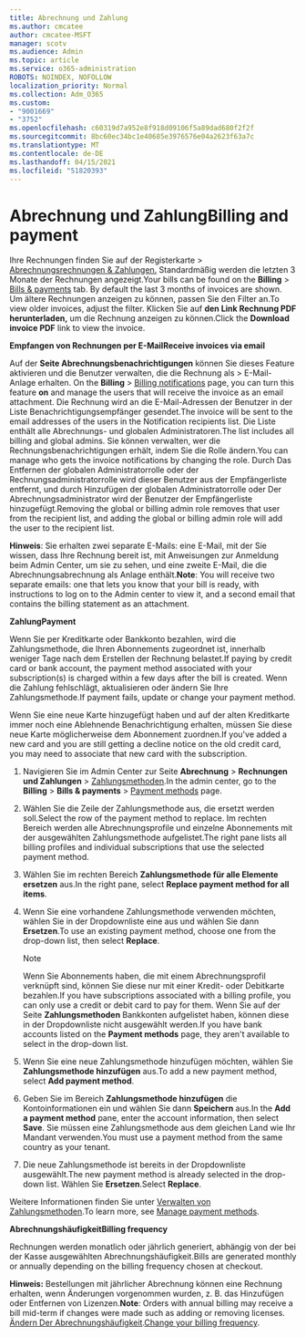 ```yaml
---
title: Abrechnung und Zahlung
ms.author: cmcatee
author: cmcatee-MSFT
manager: scotv
ms.audience: Admin
ms.topic: article
ms.service: o365-administration
ROBOTS: NOINDEX, NOFOLLOW
localization_priority: Normal
ms.collection: Adm_O365
ms.custom:
- "9001669"
- "3752"
ms.openlocfilehash: c60319d7a952e8f918d09106f5a89dad680f2f2f
ms.sourcegitcommit: 8bc60ec34bc1e40685e3976576e04a2623f63a7c
ms.translationtype: MT
ms.contentlocale: de-DE
ms.lasthandoff: 04/15/2021
ms.locfileid: "51820393"
---
```

# <a name="billing-and-payment"></a><span data-ttu-id="89bbc-102">Abrechnung und Zahlung</span><span class="sxs-lookup"><span data-stu-id="89bbc-102">Billing and payment</span></span>

<span data-ttu-id="89bbc-103">Ihre Rechnungen finden Sie auf der Registerkarte  >  [Abrechnungsrechnungen & Zahlungen.](https://go.microsoft.com/fwlink/p/?linkid=848039)  Standardmäßig werden die letzten 3 Monate der Rechnungen angezeigt.</span><span class="sxs-lookup"><span data-stu-id="89bbc-103">Your bills can be found on the **Billing** > [Bills & payments](https://go.microsoft.com/fwlink/p/?linkid=848039) tab.  By default the last 3 months of invoices are shown.</span></span>  <span data-ttu-id="89bbc-104">Um ältere Rechnungen anzeigen zu können, passen Sie den Filter an.</span><span class="sxs-lookup"><span data-stu-id="89bbc-104">To view older invoices, adjust the filter.</span></span>  <span data-ttu-id="89bbc-105">Klicken Sie auf **den Link Rechnung PDF herunterladen,** um die Rechnung anzeigen zu können.</span><span class="sxs-lookup"><span data-stu-id="89bbc-105">Click the **Download invoice PDF** link to view the invoice.</span></span>

<span data-ttu-id="89bbc-106">**Empfangen von Rechnungen per E-Mail**</span><span class="sxs-lookup"><span data-stu-id="89bbc-106">**Receive invoices via email**</span></span>

<span data-ttu-id="89bbc-107">Auf der **Seite Abrechnungsbenachrichtigungen** können Sie dieses Feature aktivieren und die Benutzer verwalten, die die Rechnung als  >  [](https://go.microsoft.com/fwlink/p/?linkid=853212) E-Mail-Anlage erhalten. </span><span class="sxs-lookup"><span data-stu-id="89bbc-107">On the **Billing** > [Billing notifications](https://go.microsoft.com/fwlink/p/?linkid=853212) page, you can turn this feature **on** and manage the users that will receive the invoice as an email attachment.</span></span> <span data-ttu-id="89bbc-108">Die Rechnung wird an die E-Mail-Adressen der Benutzer in der Liste Benachrichtigungsempfänger gesendet.</span><span class="sxs-lookup"><span data-stu-id="89bbc-108">The invoice will be sent to the email addresses of the users in the Notification recipients list.</span></span> <span data-ttu-id="89bbc-109">Die Liste enthält alle Abrechnungs- und globalen Administratoren.</span><span class="sxs-lookup"><span data-stu-id="89bbc-109">The list includes all billing and global admins.</span></span>  <span data-ttu-id="89bbc-110">Sie können verwalten, wer die Rechnungsbenachrichtigungen erhält, indem Sie die Rolle ändern.</span><span class="sxs-lookup"><span data-stu-id="89bbc-110">You can manage who gets the invoice notifications by changing the role.</span></span>  <span data-ttu-id="89bbc-111">Durch Das Entfernen der globalen Administratorrolle oder der Rechnungsadministratorrolle wird dieser Benutzer aus der Empfängerliste entfernt, und durch Hinzufügen der globalen Administratorrolle oder Der Abrechnungsadministrator wird der Benutzer der Empfängerliste hinzugefügt.</span><span class="sxs-lookup"><span data-stu-id="89bbc-111">Removing the global or billing admin role removes that user from the recipient list, and adding the global or billing admin role will add the user to the recipient list.</span></span>

<span data-ttu-id="89bbc-112">**Hinweis**: Sie erhalten zwei separate E-Mails: eine E-Mail, mit der Sie wissen, dass Ihre Rechnung bereit ist, mit Anweisungen zur Anmeldung beim Admin Center, um sie zu sehen, und eine zweite E-Mail, die die Abrechnungsabrechnung als Anlage enthält.</span><span class="sxs-lookup"><span data-stu-id="89bbc-112">**Note**: You will receive two separate emails: one that lets you know that your bill is ready, with instructions to log on to the Admin center to view it, and a second email that contains the billing statement as an attachment.</span></span>

<span data-ttu-id="89bbc-113">**Zahlung**</span><span class="sxs-lookup"><span data-stu-id="89bbc-113">**Payment**</span></span>

<span data-ttu-id="89bbc-114">Wenn Sie per Kreditkarte oder Bankkonto bezahlen, wird die Zahlungsmethode, die Ihren Abonnements zugeordnet ist, innerhalb weniger Tage nach dem Erstellen der Rechnung belastet.</span><span class="sxs-lookup"><span data-stu-id="89bbc-114">If paying by credit card or bank account, the payment method associated with your subscription(s) is charged within a few days after the bill is created.</span></span> <span data-ttu-id="89bbc-115">Wenn die Zahlung fehlschlägt, aktualisieren oder ändern Sie Ihre Zahlungsmethode.</span><span class="sxs-lookup"><span data-stu-id="89bbc-115">If payment fails, update or change your payment method.</span></span>

<span data-ttu-id="89bbc-116">Wenn Sie eine neue Karte hinzugefügt haben und auf der alten Kreditkarte immer noch eine Ablehnende Benachrichtigung erhalten, müssen Sie diese neue Karte möglicherweise dem Abonnement zuordnen.</span><span class="sxs-lookup"><span data-stu-id="89bbc-116">If you've added a new card and you are still getting a decline notice on the old credit card, you may need to associate that new card with the subscription.</span></span>

1. <span data-ttu-id="89bbc-117">Navigieren Sie im Admin Center zur Seite **Abrechnung** > **Rechnungen und Zahlungen** > [Zahlungsmethoden](https://go.microsoft.com/fwlink/p/?linkid=2018806).</span><span class="sxs-lookup"><span data-stu-id="89bbc-117">In the admin center, go to the **Billing** > **Bills & payments** > [Payment methods](https://go.microsoft.com/fwlink/p/?linkid=2018806) page.</span></span>

2. <span data-ttu-id="89bbc-118">Wählen Sie die Zeile der Zahlungsmethode aus, die ersetzt werden soll.</span><span class="sxs-lookup"><span data-stu-id="89bbc-118">Select the row of the payment method to replace.</span></span> <span data-ttu-id="89bbc-119">Im rechten Bereich werden alle Abrechnungsprofile und einzelne Abonnements mit der ausgewählten Zahlungsmethode aufgelistet.</span><span class="sxs-lookup"><span data-stu-id="89bbc-119">The right pane lists all billing profiles and individual subscriptions that use the selected payment method.</span></span>

3. <span data-ttu-id="89bbc-120">Wählen Sie im rechten Bereich **Zahlungsmethode für alle Elemente ersetzen** aus.</span><span class="sxs-lookup"><span data-stu-id="89bbc-120">In the right pane, select **Replace payment method for all items**.</span></span>

4. <span data-ttu-id="89bbc-121">Wenn Sie eine vorhandene Zahlungsmethode verwenden möchten, wählen Sie in der Dropdownliste eine aus und wählen Sie dann **Ersetzen**.</span><span class="sxs-lookup"><span data-stu-id="89bbc-121">To use an existing payment method, choose one from the drop-down list, then select **Replace**.</span></span>

    > [!NOTE]
    > <span data-ttu-id="89bbc-122">Wenn Sie Abonnements haben, die mit einem Abrechnungsprofil verknüpft sind, können Sie diese nur mit einer Kredit- oder Debitkarte bezahlen.</span><span class="sxs-lookup"><span data-stu-id="89bbc-122">If you have subscriptions associated with a billing profile, you can only use a credit or debit card to pay for them.</span></span> <span data-ttu-id="89bbc-123">Wenn Sie auf der Seite **Zahlungsmethoden** Bankkonten aufgelistet haben, können diese in der Dropdownliste nicht ausgewählt werden.</span><span class="sxs-lookup"><span data-stu-id="89bbc-123">If you have bank accounts listed on the **Payment methods** page, they aren't available to select in the drop-down list.</span></span>

5. <span data-ttu-id="89bbc-124">Wenn Sie eine neue Zahlungsmethode hinzufügen möchten, wählen Sie **Zahlungsmethode hinzufügen** aus.</span><span class="sxs-lookup"><span data-stu-id="89bbc-124">To add a new payment method, select **Add payment method**.</span></span>

6. <span data-ttu-id="89bbc-125">Geben Sie im Bereich **Zahlungsmethode hinzufügen** die Kontoinformationen ein und wählen Sie dann **Speichern** aus.</span><span class="sxs-lookup"><span data-stu-id="89bbc-125">In the **Add a payment method** pane, enter the account information, then select **Save**.</span></span> <span data-ttu-id="89bbc-126">Sie müssen eine Zahlungsmethode aus dem gleichen Land wie Ihr Mandant verwenden.</span><span class="sxs-lookup"><span data-stu-id="89bbc-126">You must use a payment method from the same country as your tenant.</span></span>

7. <span data-ttu-id="89bbc-127">Die neue Zahlungsmethode ist bereits in der Dropdownliste ausgewählt.</span><span class="sxs-lookup"><span data-stu-id="89bbc-127">The new payment method is already selected in the drop-down list.</span></span> <span data-ttu-id="89bbc-128">Wählen Sie **Ersetzen**.</span><span class="sxs-lookup"><span data-stu-id="89bbc-128">Select **Replace**.</span></span>

<span data-ttu-id="89bbc-129">Weitere Informationen finden Sie unter [Verwalten von Zahlungsmethoden](https://docs.microsoft.com/microsoft-365/commerce/billing-and-payments/manage-payment-methods).</span><span class="sxs-lookup"><span data-stu-id="89bbc-129">To learn more, see [Manage payment methods](https://docs.microsoft.com/microsoft-365/commerce/billing-and-payments/manage-payment-methods).</span></span>

<span data-ttu-id="89bbc-130">**Abrechnungshäufigkeit**</span><span class="sxs-lookup"><span data-stu-id="89bbc-130">**Billing frequency**</span></span>

<span data-ttu-id="89bbc-131">Rechnungen werden monatlich oder jährlich generiert, abhängig von der bei der Kasse ausgewählten Abrechnungshäufigkeit.</span><span class="sxs-lookup"><span data-stu-id="89bbc-131">Bills are generated monthly or annually depending on the billing frequency chosen at checkout.</span></span>  

<span data-ttu-id="89bbc-132">**Hinweis:** Bestellungen mit jährlicher Abrechnung können eine Rechnung erhalten, wenn Änderungen vorgenommen wurden, z. B. das Hinzufügen oder Entfernen von Lizenzen.</span><span class="sxs-lookup"><span data-stu-id="89bbc-132">**Note**: Orders with annual billing may receive a bill mid-term if changes were made such as adding or removing licenses.</span></span> <span data-ttu-id="89bbc-133">[Ändern Der Abrechnungshäufigkeit](https://docs.microsoft.com/microsoft-365/commerce/billing-and-payments/change-payment-frequency).</span><span class="sxs-lookup"><span data-stu-id="89bbc-133">[Change your billing frequency](https://docs.microsoft.com/microsoft-365/commerce/billing-and-payments/change-payment-frequency).</span></span>
